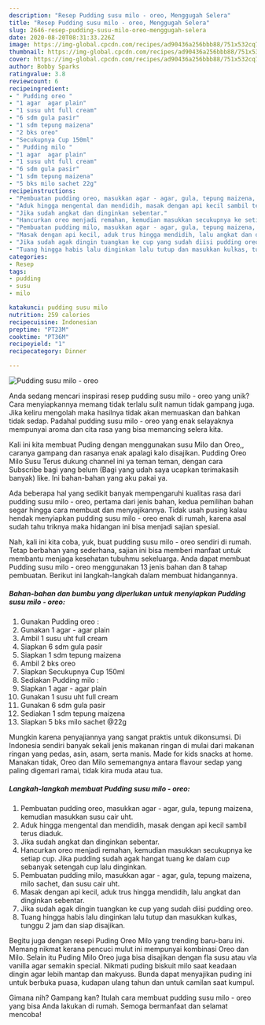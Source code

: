 ```yaml
---
description: "Resep Pudding susu milo - oreo, Menggugah Selera"
title: "Resep Pudding susu milo - oreo, Menggugah Selera"
slug: 2646-resep-pudding-susu-milo-oreo-menggugah-selera
date: 2020-08-20T08:31:33.226Z
image: https://img-global.cpcdn.com/recipes/ad90436a256bbb88/751x532cq70/pudding-susu-milo-oreo-foto-resep-utama.jpg
thumbnail: https://img-global.cpcdn.com/recipes/ad90436a256bbb88/751x532cq70/pudding-susu-milo-oreo-foto-resep-utama.jpg
cover: https://img-global.cpcdn.com/recipes/ad90436a256bbb88/751x532cq70/pudding-susu-milo-oreo-foto-resep-utama.jpg
author: Bobby Sparks
ratingvalue: 3.8
reviewcount: 6
recipeingredient:
- " Pudding oreo "
- "1 agar  agar plain"
- "1 susu uht full cream"
- "6 sdm gula pasir"
- "1 sdm tepung maizena"
- "2 bks oreo"
- "Secukupnya Cup 150ml"
- " Pudding milo "
- "1 agar  agar plain"
- "1 susu uht full cream"
- "6 sdm gula pasir"
- "1 sdm tepung maizena"
- "5 bks milo sachet 22g"
recipeinstructions:
- "Pembuatan pudding oreo, masukkan agar - agar, gula, tepung maizena, kemudian masukkan susu cair uht."
- "Aduk hingga mengental dan mendidih, masak dengan api kecil sambil terus diaduk."
- "Jika sudah angkat dan dinginkan sebentar."
- "Hancurkan oreo menjadi remahan, kemudian masukkan secukupnya ke setiap cup. Jika pudding sudah agak hangat tuang ke dalam cup sebanyak setengah cup lalu dinginkan."
- "Pembuatan pudding milo, masukkan agar - agar, gula, tepung maizena, milo sachet, dan susu cair uht."
- "Masak dengan api kecil, aduk trus hingga mendidih, lalu angkat dan dinginkan sebentar."
- "Jika sudah agak dingin tuangkan ke cup yang sudah diisi pudding oreo."
- "Tuang hingga habis lalu dinginkan lalu tutup dan masukkan kulkas, tunggu 2 jam dan siap disajikan."
categories:
- Resep
tags:
- pudding
- susu
- milo

katakunci: pudding susu milo 
nutrition: 259 calories
recipecuisine: Indonesian
preptime: "PT23M"
cooktime: "PT36M"
recipeyield: "1"
recipecategory: Dinner

---
```



![Pudding susu milo - oreo](https://img-global.cpcdn.com/recipes/ad90436a256bbb88/751x532cq70/pudding-susu-milo-oreo-foto-resep-utama.jpg)

Anda sedang mencari inspirasi resep pudding susu milo - oreo yang unik? Cara menyiapkannya memang tidak terlalu sulit namun tidak gampang juga. Jika keliru mengolah maka hasilnya tidak akan memuaskan dan bahkan tidak sedap. Padahal pudding susu milo - oreo yang enak selayaknya mempunyai aroma dan cita rasa yang bisa memancing selera kita.

Kali ini kita membuat Puding dengan menggunakan susu Milo dan Oreo,, caranya gampang dan rasanya enak apalagi kalo disajikan. Pudding Oreo Milo Susu Terus dukung channel ini ya teman teman, dengan cara Subscribe bagi yang belum (Bagi yang udah saya ucapkan terimakasih banyak) like. Ini bahan-bahan yang aku pakai ya.

Ada beberapa hal yang sedikit banyak mempengaruhi kualitas rasa dari pudding susu milo - oreo, pertama dari jenis bahan, kedua pemilihan bahan segar hingga cara membuat dan menyajikannya. Tidak usah pusing kalau hendak menyiapkan pudding susu milo - oreo enak di rumah, karena asal sudah tahu triknya maka hidangan ini bisa menjadi sajian spesial.


Nah, kali ini kita coba, yuk, buat pudding susu milo - oreo sendiri di rumah. Tetap berbahan yang sederhana, sajian ini bisa memberi manfaat untuk membantu menjaga kesehatan tubuhmu sekeluarga. Anda dapat membuat Pudding susu milo - oreo menggunakan 13 jenis bahan dan 8 tahap pembuatan. Berikut ini langkah-langkah dalam membuat hidangannya.

<!--inarticleads1-->

##### Bahan-bahan dan bumbu yang diperlukan untuk menyiapkan Pudding susu milo - oreo:

1. Gunakan  Pudding oreo :
1. Gunakan 1 agar - agar plain
1. Ambil 1 susu uht full cream
1. Siapkan 6 sdm gula pasir
1. Siapkan 1 sdm tepung maizena
1. Ambil 2 bks oreo
1. Siapkan Secukupnya Cup 150ml
1. Sediakan  Pudding milo :
1. Siapkan 1 agar - agar plain
1. Gunakan 1 susu uht full cream
1. Gunakan 6 sdm gula pasir
1. Sediakan 1 sdm tepung maizena
1. Siapkan 5 bks milo sachet @22g


Mungkin karena penyajiannya yang sangat praktis untuk dikonsumsi. Di Indonesia sendiri banyak sekali jenis makanan ringan di mulai dari makanan ringan yang pedas, asin, asam, serta manis. Made for kids snacks at home. Manakan tidak, Oreo dan Milo sememangnya antara flavour sedap yang paling digemari ramai, tidak kira muda atau tua. 

<!--inarticleads2-->

##### Langkah-langkah membuat Pudding susu milo - oreo:

1. Pembuatan pudding oreo, masukkan agar - agar, gula, tepung maizena, kemudian masukkan susu cair uht.
1. Aduk hingga mengental dan mendidih, masak dengan api kecil sambil terus diaduk.
1. Jika sudah angkat dan dinginkan sebentar.
1. Hancurkan oreo menjadi remahan, kemudian masukkan secukupnya ke setiap cup. Jika pudding sudah agak hangat tuang ke dalam cup sebanyak setengah cup lalu dinginkan.
1. Pembuatan pudding milo, masukkan agar - agar, gula, tepung maizena, milo sachet, dan susu cair uht.
1. Masak dengan api kecil, aduk trus hingga mendidih, lalu angkat dan dinginkan sebentar.
1. Jika sudah agak dingin tuangkan ke cup yang sudah diisi pudding oreo.
1. Tuang hingga habis lalu dinginkan lalu tutup dan masukkan kulkas, tunggu 2 jam dan siap disajikan.


Begitu juga dengan resepi Puding Oreo Milo yang trending baru-baru ini. Memang nikmat kerana pencuci mulut ini mempunyai kombinasi Oreo dan Milo. Selain itu Puding Milo Oreo juga bisa disajikan dengan fla susu atau vla vanilla agar semakin special. Nikmati puding biskuit milo saat keadaan dingin agar lebih mantap dan makyuss. Bunda dapat menyajikan puding ini untuk berbuka puasa, kudapan ulang tahun dan untuk camilan saat kumpul. 

Gimana nih? Gampang kan? Itulah cara membuat pudding susu milo - oreo yang bisa Anda lakukan di rumah. Semoga bermanfaat dan selamat mencoba!

